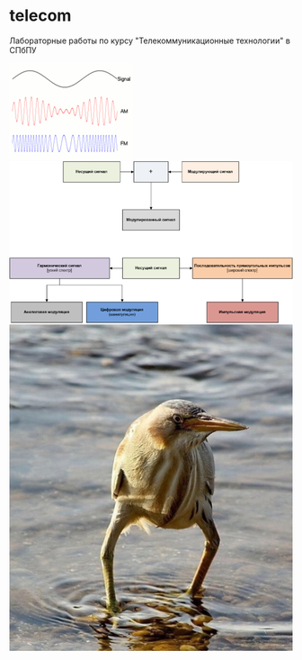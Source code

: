 # telecom
Лабораторные работы по курсу "Телекоммуникационные технологии" в СПбПУ


<img src="001.gif"> <img src="002.png">
<img src="000.jpg">
